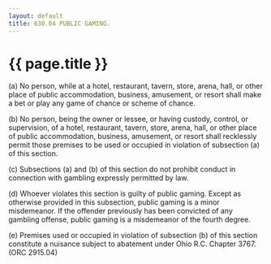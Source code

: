 ```yaml
---
layout: default 
title: 630.04 PUBLIC GAMING.
---
```


{{ page.title }}
================

​(a) No person, while at a hotel, restaurant, tavern, store, arena,
hall, or other place of public accommodation, business, amusement, or
resort shall make a bet or play any game of chance or scheme of chance.

​(b) No person, being the owner or lessee, or having custody, control,
or supervision, of a hotel, restaurant, tavern, store, arena, hall, or
other place of public accommodation, business, amusement, or resort
shall recklessly permit those premises to be used or occupied in
violation of subsection (a) of this section.

​(c) Subsections (a) and (b) of this section do not prohibit conduct in
connection with gambling expressly permitted by law.

​(d) Whoever violates this section is guilty of public gaming. Except as
otherwise provided in this subsection, public gaming is a minor
misdemeanor. If the offender previously has been convicted of any
gambling offense, public gaming is a misdemeanor of the fourth degree.

​(e) Premises used or occupied in violation of subsection (b) of this
section constitute a nuisance subject to abatement under Ohio R.C.
Chapter 3767. (ORC 2915.04)
